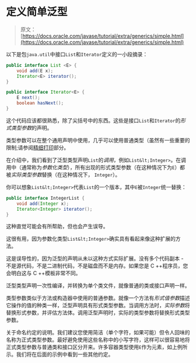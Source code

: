 # 定义简单泛型

> 原文： [https://docs.oracle.com/javase/tutorial/extra/generics/simple.html](https://docs.oracle.com/javase/tutorial/extra/generics/simple.html)

以下是包`java.util`中接口`List`和`Iterator`定义的一小段摘录：

```java
public interface List <E> {
    void add(E x);
    Iterator<E> iterator();
}

public interface Iterator<E> {
    E next();
    boolean hasNext();
}

```

这个代码应该都很熟悉，除了尖括号中的东西。这些是接口`List`和`Iterator`的*形式类型参数*的声明。

类型参数可以在整个通用声明中使用，几乎可以使用普通类型（虽然有一些重要的限制;请参阅[精细打印](fineprint.html)部分。

在介绍中，我们看到了泛型类型声明`List`的*调用*，例如`List&lt;Integer>`。在调用中（通常称为*参数化类型*），所有出现的形式类型参数（在这种情况下为`E`）都被*实际类型参数*替换（在这种情况下， `Integer`）。

你可以想象`List&lt;Integer>`代表`List`的一个版本，其中`E`被`Integer`统一替换：

```java
public interface IntegerList {
    void add(Integer x);
    Iterator<Integer> iterator();
}

```

这种直觉可能会有所帮助，但也会产生误导。

这很有用，因为参数化类型`List&lt;Integer>`确实具有看起来像这种扩展的方法。

这是误导性的，因为泛型的声明从未以这种方式实际扩展。没有多个代码副本 - 不是源代码，不是二进制代码，不是磁盘而不是内存。如果您是 C ++程序员，您会明白这与 C ++模板非常不同。

泛型类型声明一次性编译，并转换为单个类文件，就像普通的类或接口声明一样。

类型参数类似于方法或构造器中使用的普通参数。就像一个方法有*形式值参数*描述它操作的值的种类一样，泛型声明具有形式类型参数。当调用方法时，*实际参数*将替换形式参数，并评估方法体。调用泛型声明时，实际的类型参数将替换形式类型参数。

关于命名约定的说明。我们建议您使用简洁（单个字符，如果可能）但令人回味的名称为正式类型参数。最好避免使用这些名称中的小写字符，这样可以很容易地将正式类型参数与普通类和接口区分开来。许多容器类型使用`E`作为元素，如上例所示。我们将在后面的示例中看到一些其他约定。